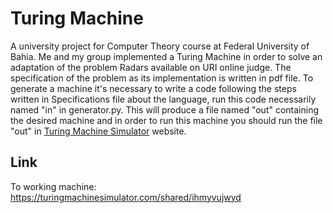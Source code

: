 # Turing Machine

A university project for Computer Theory course at Federal University of Bahia. Me and my group implemented a Turing Machine in order to solve an adaptation of the problem Radars available on URI online judge. The specification of the problem as its implementation is written in pdf file. To generate a machine it's necessary to write a code following the steps written in Specifications file about the language, run this code necessarily named "in" in generator.py. This will produce a file named "out" containing the desired machine and in order to run this machine you should run the file "out" in [Turing Machine Simulator](https://turingmachinesimulator.com/) website.

## Link

To working machine: https://turingmachinesimulator.com/shared/ihmyvujwyd
